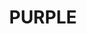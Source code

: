 ---
title: "PURPLE"
price: "TBA"
desc: "Opis nije dostupan"
img_path: "/assets/img/A.MIG-0127.jpg"
brand: AMMO
available: true
cat: "acrylics"
subcat: "ACRYLIC PAINTS (17 mL)"
subsubcat: "SS"
---